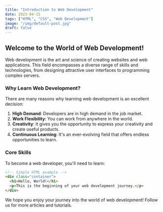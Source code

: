 ```yaml
---
title: "Introduction to Web Development"
date: 2023-04-15
tags: ["HTML", "CSS", "Web Development"]
image: "/img/default-post.jpg"
draft: false
---
```


## Welcome to the World of Web Development!

Web development is the art and science of creating websites and web applications. This field encompasses a diverse range of skills and technologies, from designing attractive user interfaces to programming complex servers.

### Why Learn Web Development?

There are many reasons why learning web development is an excellent decision:

1. **High Demand**: Developers are in high demand in the job market.
2. **Work Flexibility**: You can work from anywhere in the world.
3. **Creativity**: It gives you the opportunity to express your creativity and create useful products.
4. **Continuous Learning**: It's an ever-evolving field that offers endless opportunities to learn.

### Core Skills

To become a web developer, you'll need to learn:

```html
<!-- Simple HTML example -->
<div class="container">
  <h1>Hello, World!</h1>
  <p>This is the beginning of your web development journey.</p>
</div>
```

We hope you enjoy your journey into the world of web development! Follow us for more articles and tutorials. 